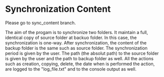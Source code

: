 # Synchronization Content

Please go to sync_content branch.

The aim of the progam is to synchronize two folders. It maintain a full, identical copy of source folder at backuo folder.
    In this case, the synchronization is one-way. After synchronization, the content of the backup folder is the same such as source folder.
The synchronization period is given by the user. 
The path (the absolut path) to the source folder is given by the user and the path to backup folder as well. 
All the actions such as creation, copying, delete, the date when is performed the action, are logged to the "log_file.txt" and to the console output as well. 

